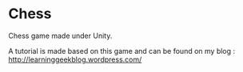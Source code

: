 Chess
=====

Chess game made under Unity.

A tutorial is made based on this game and can be found on my blog : 
http://learninggeekblog.wordpress.com/
